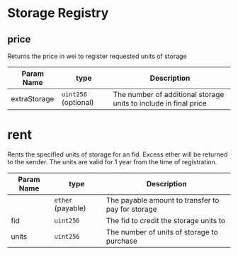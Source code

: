 # Storage Registry

## price

Returns the price in wei to register requested units of storage

| Param Name   | type                 | Description                                                      |
|--------------|----------------------|------------------------------------------------------------------|
| extraStorage | `uint256` (optional) | The number of additional storage units to include in final price |

# rent

Rents the specified units of storage for an fid. Excess ether will be returned to the sender. The units are valid
for 1 year from the time of registration.

| Param Name | type              | Description                                       |
|------------|-------------------|---------------------------------------------------|
|            | `ether` (payable) | The payable amount to transfer to pay for storage |
| fid        | `uint256`         | The fid to credit the storage units to            |
| units      | `uint256`         | The number of units of storage to purchase        |

